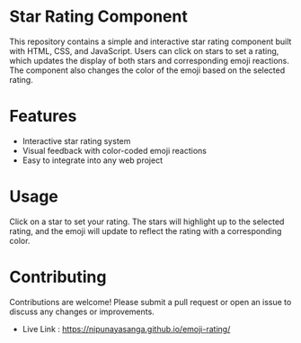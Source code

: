 # Star Rating Component
This repository contains a simple and interactive star rating component built with HTML, CSS, and JavaScript. Users can click on stars to set a rating, which updates the display of both stars and corresponding emoji reactions. The component also changes the color of the emoji based on the selected rating.

# Features
- Interactive star rating system
- Visual feedback with color-coded emoji reactions
- Easy to integrate into any web project


# Usage
Click on a star to set your rating. The stars will highlight up to the selected rating, and the emoji will update to reflect the rating with a corresponding color.

# Contributing
Contributions are welcome! Please submit a pull request or open an issue to discuss any changes or improvements.

- Live Link : https://nipunayasanga.github.io/emoji-rating/

